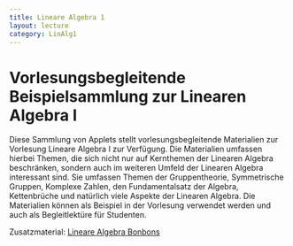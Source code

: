 ```yaml
---
title: Lineare Algebra 1
layout: lecture
category: LinAlg1
---
```


# Vorlesungsbegleitende Beispielsammlung zur Linearen Algebra I

Diese Sammlung von Applets stellt vorlesungsbegleitende Materialien zur Vorlesung Lineare Algebra I zur Verfügung. Die Materialien umfassen hierbei Themen, die sich nicht nur auf Kernthemen der Linearen Algebra beschränken, sondern auch im weiteren Umfeld der Linearen Algebra interessant sind. Sie umfassen Themen der Gruppentheorie, Symmetrische Gruppen, Komplexe Zahlen, den Fundamentalsatz der Algebra, Kettenbrüche und natürlich viele Aspekte der Linearen Algebra. Die Materialien können als Beispiel in der Vorlesung verwendet werden und auch als Begleitlektüre für Studenten.

Zusatzmaterial: [Lineare Algebra Bonbons](/LinAlgBonbons)

